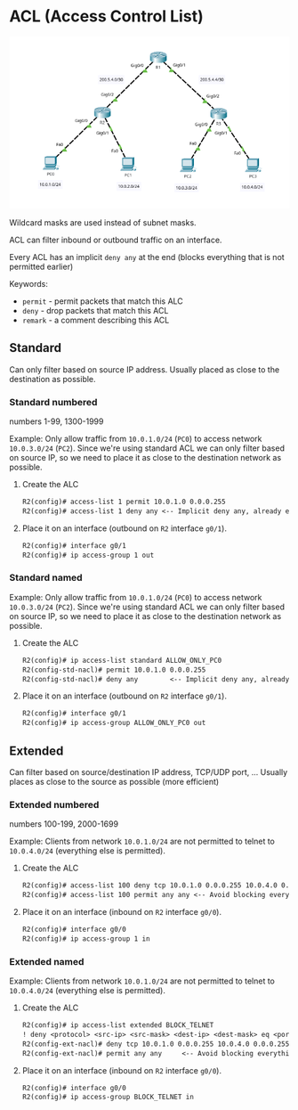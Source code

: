 # ACL (Access Control List)

![](img/ACL.png)

Wildcard masks are used instead of subnet masks.

ACL can filter inbound or outbound traffic on an interface.

Every ACL has an implicit `deny any` at the end (blocks everything that is not permitted earlier)

Keywords:

- `permit` - permit packets that match this ALC
- `deny` - drop packets that match this ACL
- `remark` - a comment describing this ACL

## Standard

Can only filter based on source IP address.
Usually placed as close to the destination as possible.

### Standard numbered

numbers 1-99, 1300-1999

Example: Only allow traffic from `10.0.1.0/24` (`PC0`) to access network `10.0.3.0/24` (`PC2`).
Since we're using standard ACL we can only filter based on source IP, so we need to place it as close to the destination network as possible.

1. Create the ALC

    ```txt
    R2(config)# access-list 1 permit 10.0.1.0 0.0.0.255
    R2(config)# access-list 1 deny any <-- Implicit deny any, already exists
    ```

2. Place it on an interface (outbound on `R2` interface `g0/1`).

    ```txt
    R2(config)# interface g0/1
    R2(config)# ip access-group 1 out
    ```

### Standard named

Example: Only allow traffic from `10.0.1.0/24` (`PC0`) to access network `10.0.3.0/24` (`PC2`).
Since we're using standard ACL we can only filter based on source IP, so we need to place it as close to the destination network as possible.

1. Create the ALC

    ```txt
    R2(config)# ip access-list standard ALLOW_ONLY_PC0
    R2(config-std-nacl)# permit 10.0.1.0 0.0.0.255
    R2(config-std-nacl)# deny any        <-- Implicit deny any, already exists
    ```

2. Place it on an interface (outbound on `R2` interface `g0/1`).

    ```txt
    R2(config)# interface g0/1
    R2(config)# ip access-group ALLOW_ONLY_PC0 out
    ```

## Extended

Can filter based on source/destination IP address, TCP/UDP port, ...
Usually places as close to the source as possible (more efficient)

### Extended numbered

numbers 100-199, 2000-1699

Example: Clients from network `10.0.1.0/24` are not permitted to telnet to `10.0.4.0/24` (everything else is permitted).

1. Create the ALC

    ```txt
    R2(config)# access-list 100 deny tcp 10.0.1.0 0.0.0.255 10.0.4.0 0.0.0.255 eq telnet
    R2(config)# access-list 100 permit any any <-- Avoid blocking everything with the implicit deny any
    ```

2. Place it on an interface (inbound on `R2` interface `g0/0`).

    ```txt
    R2(config)# interface g0/0
    R2(config)# ip access-group 1 in
    ```

### Extended named

Example: Clients from network `10.0.1.0/24` are not permitted to telnet to `10.0.4.0/24` (everything else is permitted).

1. Create the ALC

    ```txt
    R2(config)# ip access-list extended BLOCK_TELNET
    ! deny <protocol> <src-ip> <src-mask> <dest-ip> <dest-mask> eq <port>
    R2(config-ext-nacl)# deny tcp 10.0.1.0 0.0.0.255 10.0.4.0 0.0.0.255 eq telnet
    R2(config-ext-nacl)# permit any any     <-- Avoid blocking everything with the implicit deny any
    ```

2. Place it on an interface (inbound on `R2` interface `g0/0`).

    ```txt
    R2(config)# interface g0/0
    R2(config)# ip access-group BLOCK_TELNET in
    ```
